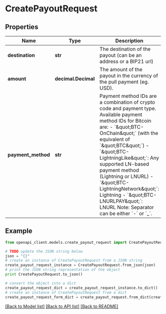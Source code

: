 # CreatePayoutRequest


## Properties
Name | Type | Description | Notes
------------ | ------------- | ------------- | -------------
**destination** | **str** | The destination of the payout (can be an address or a BIP21 url) | [optional] 
**amount** | **decimal.Decimal** | The amount of the payout in the currency of the pull payment (eg. USD). | [optional] 
**payment_method** | **str** | Payment method IDs are a combination of crypto code and payment type. Available payment method IDs for Bitcoin are:   - &#x60;\&quot;BTC-OnChain\&quot;&#x60; (with the equivalent of &#x60;\&quot;BTC\&quot;&#x60;)    -&#x60;\&quot;BTC-LightningLike\&quot;&#x60;: Any supported LN-based payment method (Lightning or LNURL)    - &#x60;\&quot;BTC-LightningNetwork\&quot;&#x60;: Lightning    - &#x60;\&quot;BTC-LNURLPAY\&quot;&#x60;: LNURL        Note: Separator can be either &#x60;-&#x60; or &#x60;_&#x60;. | [optional] 

## Example

```python
from openapi_client.models.create_payout_request import CreatePayoutRequest

# TODO update the JSON string below
json = "{}"
# create an instance of CreatePayoutRequest from a JSON string
create_payout_request_instance = CreatePayoutRequest.from_json(json)
# print the JSON string representation of the object
print CreatePayoutRequest.to_json()

# convert the object into a dict
create_payout_request_dict = create_payout_request_instance.to_dict()
# create an instance of CreatePayoutRequest from a dict
create_payout_request_form_dict = create_payout_request.from_dict(create_payout_request_dict)
```
[[Back to Model list]](../README.md#documentation-for-models) [[Back to API list]](../README.md#documentation-for-api-endpoints) [[Back to README]](../README.md)


